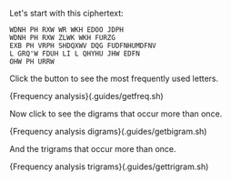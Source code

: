  Let's start with this ciphertext:

```
WDNH PH RXW WR WKH EDOO JDPH
WDNH PH RXW ZLWK WKH FURZG
EXB PH VRPH SHDQXWV DQG FUDFNHUMDFNV
L GRQ'W FDUH LI L QHYHU JHW EDFN
OHW PH URRW
```

Click the button to see the most frequently used letters.

{Frequency analysis}(.guides/getfreq.sh)

Now click to see the digrams that occur more than once.

{Frequency analysis digrams}(.guides/getbigram.sh)

And the trigrams that occur more than once.

{Frequency analysis trigrams}(.guides/gettrigram.sh)
